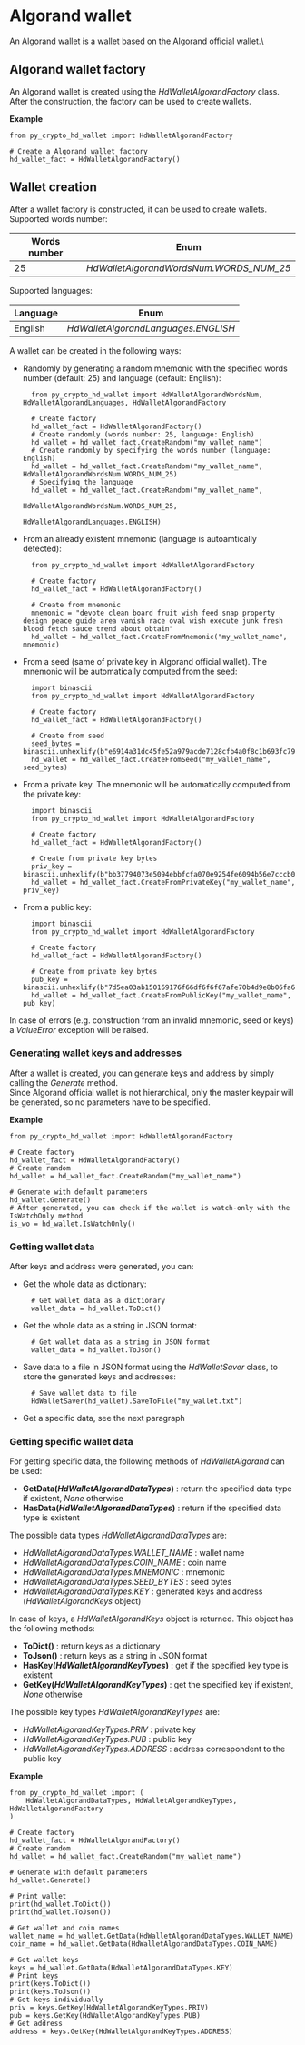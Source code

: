 # Algorand wallet

An Algorand wallet is a wallet based on the Algorand official wallet.\

## Algorand wallet factory

An Algorand wallet is created using the *HdWalletAlgorandFactory* class.\
After the construction, the factory can be used to create wallets.

**Example**

    from py_crypto_hd_wallet import HdWalletAlgorandFactory

    # Create a Algorand wallet factory
    hd_wallet_fact = HdWalletAlgorandFactory()

## Wallet creation

After a wallet factory is constructed, it can be used to create wallets.\
Supported words number:

|Words number|Enum|
|---|---|
|25|*HdWalletAlgorandWordsNum.WORDS_NUM_25*|

Supported languages:

|Language|Enum|
|---|---|
|English|*HdWalletAlgorandLanguages.ENGLISH*|

A wallet can be created in the following ways:
- Randomly by generating a random mnemonic with the specified words number (default: 25) and language (default: English):

        from py_crypto_hd_wallet import HdWalletAlgorandWordsNum, HdWalletAlgorandLanguages, HdWalletAlgorandFactory

        # Create factory
        hd_wallet_fact = HdWalletAlgorandFactory()
        # Create randomly (words number: 25, language: English)
        hd_wallet = hd_wallet_fact.CreateRandom("my_wallet_name")
        # Create randomly by specifying the words number (language: English)
        hd_wallet = hd_wallet_fact.CreateRandom("my_wallet_name", HdWalletAlgorandWordsNum.WORDS_NUM_25)
        # Specifying the language
        hd_wallet = hd_wallet_fact.CreateRandom("my_wallet_name",
                                                HdWalletAlgorandWordsNum.WORDS_NUM_25,
                                                HdWalletAlgorandLanguages.ENGLISH)

- From an already existent mnemonic (language is autoamtically detected):

        from py_crypto_hd_wallet import HdWalletAlgorandFactory

        # Create factory
        hd_wallet_fact = HdWalletAlgorandFactory()

        # Create from mnemonic
        mnemonic = "devote clean board fruit wish feed snap property design peace guide area vanish race oval wish execute junk fresh blood fetch sauce trend about obtain"
        hd_wallet = hd_wallet_fact.CreateFromMnemonic("my_wallet_name", mnemonic)

- From a seed (same of private key in Algorand official wallet). The mnemonic will be automatically computed from the seed:

        import binascii
        from py_crypto_hd_wallet import HdWalletAlgorandFactory

        # Create factory
        hd_wallet_fact = HdWalletAlgorandFactory()

        # Create from seed
        seed_bytes = binascii.unhexlify(b"e6914a31dc45fe52a979acde7128cfb4a0f8c1b693fc79529eb97ea12afe027d")
        hd_wallet = hd_wallet_fact.CreateFromSeed("my_wallet_name", seed_bytes)

- From a private key. The mnemonic will be automatically computed from the private key:

        import binascii
        from py_crypto_hd_wallet import HdWalletAlgorandFactory

        # Create factory
        hd_wallet_fact = HdWalletAlgorandFactory()

        # Create from private key bytes
        priv_key = binascii.unhexlify(b"bb37794073e5094ebbfcfa070e9254fe6094b56e7cccb094a2304c5eccccdc07")
        hd_wallet = hd_wallet_fact.CreateFromPrivateKey("my_wallet_name", priv_key)

- From a public key:

        import binascii
        from py_crypto_hd_wallet import HdWalletAlgorandFactory

        # Create factory
        hd_wallet_fact = HdWalletAlgorandFactory()

        # Create from private key bytes
        pub_key = binascii.unhexlify(b"7d5ea03ab150169176f66df6f6f67afe70b4d9e8b06fa6b46cd74bab1ca5e75c")
        hd_wallet = hd_wallet_fact.CreateFromPublicKey("my_wallet_name", pub_key)

In case of errors (e.g. construction from an invalid mnemonic, seed or keys) a *ValueError* exception will be raised.

### Generating wallet keys and addresses

After a wallet is created, you can generate keys and address by simply calling the *Generate* method.\
Since Algorand official wallet is not hierarchical, only the master keypair will be generated, so no parameters
have to be specified.

**Example**

    from py_crypto_hd_wallet import HdWalletAlgorandFactory

    # Create factory
    hd_wallet_fact = HdWalletAlgorandFactory()
    # Create random
    hd_wallet = hd_wallet_fact.CreateRandom("my_wallet_name")

    # Generate with default parameters
    hd_wallet.Generate()
    # After generated, you can check if the wallet is watch-only with the IsWatchOnly method
    is_wo = hd_wallet.IsWatchOnly()

### Getting wallet data

After keys and address were generated, you can:
- Get the whole data as dictionary:

        # Get wallet data as a dictionary
        wallet_data = hd_wallet.ToDict()

- Get the whole data as a string in JSON format:

        # Get wallet data as a string in JSON format
        wallet_data = hd_wallet.ToJson()

- Save data to a file in JSON format using the *HdWalletSaver* class, to store the generated keys and addresses:

        # Save wallet data to file
        HdWalletSaver(hd_wallet).SaveToFile("my_wallet.txt")

- Get a specific data, see the next paragraph

### Getting specific wallet data

For getting specific data, the following methods of *HdWalletAlgorand* can be used:
- **GetData(*HdWalletAlgorandDataTypes*)** : return the specified data type if existent, *None* otherwise
- **HasData(*HdWalletAlgorandDataTypes*)** : return if the specified data type is existent

The possible data types *HdWalletAlgorandDataTypes* are:
- *HdWalletAlgorandDataTypes.WALLET_NAME* : wallet name
- *HdWalletAlgorandDataTypes.COIN_NAME* : coin name
- *HdWalletAlgorandDataTypes.MNEMONIC* : mnemonic
- *HdWalletAlgorandDataTypes.SEED_BYTES* : seed bytes
- *HdWalletAlgorandDataTypes.KEY* : generated keys and address (*HdWalletAlgorandKeys* object)

In case of keys, a *HdWalletAlgorandKeys* object is returned. This object has the following methods:
- **ToDict()** : return keys as a dictionary
- **ToJson()** : return keys as a string in JSON format
- **HasKey(*HdWalletAlgorandKeyTypes*)** : get if the specified key type is existent
- **GetKey(*HdWalletAlgorandKeyTypes*)** : get the specified key if existent, *None* otherwise

The possible key types *HdWalletAlgorandKeyTypes* are:
- *HdWalletAlgorandKeyTypes.PRIV* : private key
- *HdWalletAlgorandKeyTypes.PUB* : public key
- *HdWalletAlgorandKeyTypes.ADDRESS* : address correspondent to the public key

**Example**

    from py_crypto_hd_wallet import (
        HdWalletAlgorandDataTypes, HdWalletAlgorandKeyTypes, HdWalletAlgorandFactory
    )

    # Create factory
    hd_wallet_fact = HdWalletAlgorandFactory()
    # Create random
    hd_wallet = hd_wallet_fact.CreateRandom("my_wallet_name")

    # Generate with default parameters
    hd_wallet.Generate()

    # Print wallet
    print(hd_wallet.ToDict())
    print(hd_wallet.ToJson())

    # Get wallet and coin names
    wallet_name = hd_wallet.GetData(HdWalletAlgorandDataTypes.WALLET_NAME)
    coin_name = hd_wallet.GetData(HdWalletAlgorandDataTypes.COIN_NAME)

    # Get wallet keys
    keys = hd_wallet.GetData(HdWalletAlgorandDataTypes.KEY)
    # Print keys
    print(keys.ToDict())
    print(keys.ToJson())
    # Get keys individually
    priv = keys.GetKey(HdWalletAlgorandKeyTypes.PRIV)
    pub = keys.GetKey(HdWalletAlgorandKeyTypes.PUB)
    # Get address
    address = keys.GetKey(HdWalletAlgorandKeyTypes.ADDRESS)
